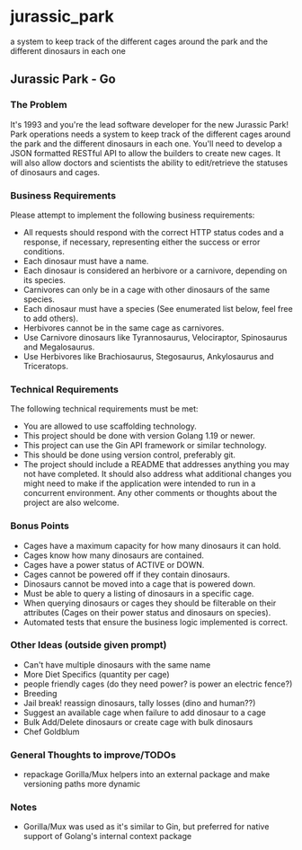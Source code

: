 # jurassic_park
a system to keep track of the different cages around the park and the different dinosaurs in each one

## Jurassic Park - Go

### The Problem
It's 1993 and you're the lead software developer for the new Jurassic Park! Park
operations needs a system to keep track of the different cages around the park and the
different dinosaurs in each one. You'll need to develop a JSON formatted RESTful API
to allow the builders to create new cages. It will also allow doctors and scientists the
ability to edit/retrieve the statuses of dinosaurs and cages.

### Business Requirements
Please attempt to implement the following business requirements:
- All requests should respond with the correct HTTP status codes and a response, if
necessary, representing either the success or error conditions.
- Each dinosaur must have a name.
- Each dinosaur is considered an herbivore or a carnivore, depending on its species.
- Carnivores can only be in a cage with other dinosaurs of the same species.
- Each dinosaur must have a species (See enumerated list below, feel free to add
others).
- Herbivores cannot be in the same cage as carnivores.
- Use Carnivore dinosaurs like Tyrannosaurus, Velociraptor, Spinosaurus and
Megalosaurus.
- Use Herbivores like Brachiosaurus, Stegosaurus, Ankylosaurus and Triceratops.

### Technical Requirements
The following technical requirements must be met:
- You are allowed to use scaffolding technology.
- This project should be done with version Golang 1.19 or newer.
- This project can use the Gin API framework or similar technology.
- This should be done using version control, preferably git.
- The project should include a README that addresses anything you may not have
completed. It should also address what additional changes you might need to make
if the application were intended to run in a concurrent environment. Any other
comments or thoughts about the project are also welcome.

### Bonus Points
- Cages have a maximum capacity for how many dinosaurs it can hold.
- Cages know how many dinosaurs are contained.
- Cages have a power status of ACTIVE or DOWN.
- Cages cannot be powered off if they contain dinosaurs.
- Dinosaurs cannot be moved into a cage that is powered down.
- Must be able to query a listing of dinosaurs in a specific cage.
- When querying dinosaurs or cages they should be filterable on their attributes
(Cages on their power status and dinosaurs on species).
- Automated tests that ensure the business logic implemented is correct.

### Other Ideas (outside given prompt)
- Can't have multiple dinosaurs with the same name
- More Diet Specifics (quantity per cage)
- people friendly cages (do they need power? is power an electric fence?)
- Breeding
- Jail break! reassign dinosaurs, tally losses (dino and human??)
- Suggest an available cage when failure to add dinosaur to a cage
- Bulk Add/Delete dinosaurs or create cage with bulk dinosaurs
- Chef Goldblum

### General Thoughts to improve/TODOs
- repackage Gorilla/Mux helpers into an external package and make versioning paths more dynamic

### Notes
- Gorilla/Mux was used as it's similar to Gin, but preferred for native support of Golang's internal context package